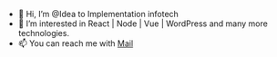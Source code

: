 - 👋 Hi, I’m @Idea to Implementation infotech
- 👀 I’m interested in React | Node | Vue | WordPress and many more technologies.
- 📫 You can reach me with [Mail](mailto:info@i2i-info.com)

<!---
i2i-info/i2i-info is a ✨ special ✨ repository because its `README.md` (this file) appears on your GitHub profile.
You can click the Preview link to take a look at your changes.
--->
